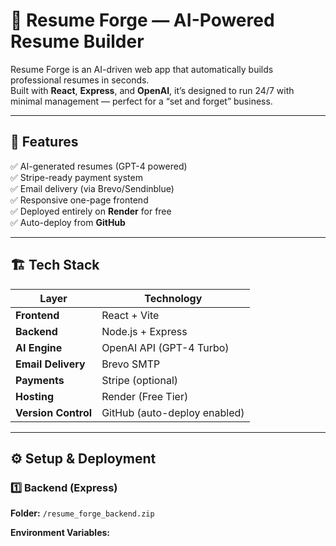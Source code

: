 # 🚀 Resume Forge — AI-Powered Resume Builder

Resume Forge is an AI-driven web app that automatically builds professional resumes in seconds.  
Built with **React**, **Express**, and **OpenAI**, it’s designed to run 24/7 with minimal management — perfect for a “set and forget” business.

---

## 🧠 Features
✅ AI-generated resumes (GPT-4 powered)  
✅ Stripe-ready payment system  
✅ Email delivery (via Brevo/Sendinblue)  
✅ Responsive one-page frontend  
✅ Deployed entirely on **Render** for free  
✅ Auto-deploy from **GitHub**

---

## 🏗️ Tech Stack
| Layer | Technology |
|-------|-------------|
| **Frontend** | React + Vite |
| **Backend** | Node.js + Express |
| **AI Engine** | OpenAI API (GPT-4 Turbo) |
| **Email Delivery** | Brevo SMTP |
| **Payments** | Stripe (optional) |
| **Hosting** | Render (Free Tier) |
| **Version Control** | GitHub (auto-deploy enabled) |

---

## ⚙️ Setup & Deployment

### 1️⃣ Backend (Express)
**Folder:** `/resume_forge_backend.zip`

**Environment Variables:**
